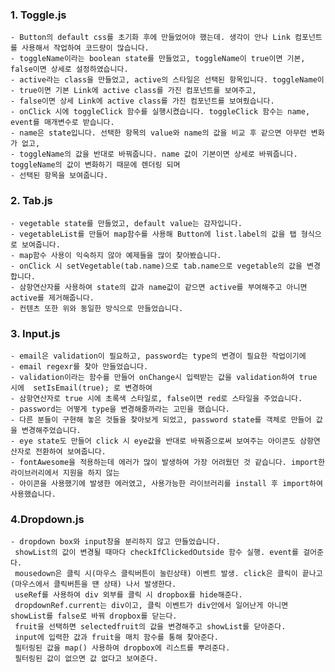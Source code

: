 ### 1. Toggle.js 
    - Button의 default css를 초기화 후에 만들었어야 했는데. 생각이 안나 Link 컴포넌트를 사용해서 작업하여 코드량이 많습니다.
    - toggleName이라는 boolean state를 만들었고, toggleName이 true이면 기본, false이면 상세로 설정하였습니다.
    - active라는 class을 만들었고, active의 스타일은 선택된 항목입니다. toggleName이 
    - true이면 기본 Link에 active class를 가진 컴포넌트를 보여주고,
    - false이면 상세 Link에 active class를 가진 컴포넌트를 보여줬습니다.
    - onClick 시에 toggleClick 함수를 실행시켰습니다. toggleClick 함수는 name, event를 매개변수로 받습니다.
    - name은 state입니다. 선택한 항목의 value와 name의 값을 비교 후 같으면 아무런 변화가 없고, 
    - toggleName의 값을 반대로 바꿔줍니다. name 값이 기본이면 상세로 바꿔줍니다. toggleName의 값이 변화하기 때문에 렌더링 되며
    - 선택된 항목을 보여줍니다.

### 2. Tab.js
    - vegetable state를 만들었고, default value는 감자입니다.
    - vegetableList를 만들어 map함수를 사용해 Button에 list.label의 값을 탭 형식으로 보여줍니다.
    - map함수 사용이 익숙하지 않아 예제들을 많이 찾아봤습니다.
    - onClick 시 setVegetable(tab.name)으로 tab.name으로 vegetable의 값을 변경합니다.
    - 삼항연산자를 사용하여 state의 값과 name값이 같으면 active를 부여해주고 아니면 active를 제거해줍니다.
    - 컨텐츠 또한 위와 동일한 방식으로 만들었습니다.

### 3. Input.js
    - email은 validation이 필요하고, password는 type의 변경이 필요한 작업이기에
    - email regexr를 찾아 만들었습니다.
    - validation이라는 함수를 만들어 onChange시 입력받는 값을 validation하여 true 시에  setIsEmail(true); 로 변경하여
    - 삼항연산자로 true 시에 초록색 스타일로, false이면 red로 스타일을 주었습니다.
    - password는 어떻게 type을 변경해줄까라는 고민을 했습니다. 
    - 다른 분들이 구현해 놓은 것들을 찾아보게 되었고, password state를 객체로 만들어 값을 변경해주었습니다.
    - eye state도 만들어 click 시 eye값을 반대로 바꿔줌으로써 보여주는 아이콘도 삼항연산자로 전환하여 보여줍니다.
    - fontAwesome을 적용하는데 에러가 많이 발생하여 가장 어려웠던 것 같습니다. import한 라이브러리에서 지원을 하지 않는
    - 아이콘을 사용했기에 발생한 에러였고, 사용가능한 라이브러리를 install 후 import하여 사용했습니다.
    

### 4.Dropdown.js
    - dropdown box와 input창을 분리하지 않고 만들었습니다.
     showList의 값이 변경될 때마다 checkIfClickedOutside 함수 실행. event를 걸어준다.
     mousedown은 클릭 시(마우스 클릭버튼이 눌린상태) 이벤트 발생. click은 클릭이 끝나고(마우스에서 클릭버튼을 떈 상태) 나서 발생한다.
     useRef를 사용하여 div 외부를 클릭 시 dropbox를 hide해준다.
     dropdownRef.current는 div이고, 클릭 이벤트가 div안에서 일어난게 아니면 showList를 false로 바꿔 dropbox를 닫는다. 
     fruit을 선택하면 selectedfruit의 값을 변경해주고 showList를 닫아준다.
     input에 입력한 값과 fruit을 매치 함수를 통해 찾아준다.
     필터링된 값을 map() 사용하여 dropbox에 리스트를 뿌려준다.
     필터링된 값이 없으면 값 없다고 보여준다.
     